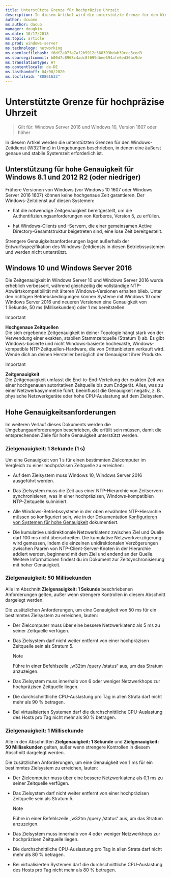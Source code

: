 ```yaml
---
title: Unterstützte Grenze für hochpräzise Uhrzeit
description: In diesem Artikel wird die unterstützte Grenze für den Windows-Zeitdienst (W32Time) in Umgebungen beschrieben, in denen eine äußerst genaue und stabile Systemzeit erforderlich ist.
author: dcuomo
ms.author: dacuo
manager: dougkim
ms.date: 10/17/2018
ms.topic: article
ms.prod: windows-server
ms.technology: networking
ms.openlocfilehash: f6df2a07fa7af2b5912c368393bdab39ccc5ced3
ms.sourcegitcommit: b00d7c8968c4adc8f699dbee694afe6ed36bc9de
ms.translationtype: HT
ms.contentlocale: de-DE
ms.lasthandoff: 04/08/2020
ms.locfileid: "80861633"
---
```

# <a name="support-boundary-for-high-accuracy-time"></a>Unterstützte Grenze für hochpräzise Uhrzeit

>Gilt für: Windows Server 2016 und Windows 10, Version 1607 oder höher

In diesem Artikel werden die unterstützten Grenzen für den Windows-Zeitdienst (W32Time) in Umgebungen beschrieben, in denen eine äußerst genaue und stabile Systemzeit erforderlich ist.

## <a name="high-accuracy-support-for-windows-81-and-2012-r2-or-prior"></a>Unterstützung für hohe Genauigkeit für Windows 8.1 und 2012 R2 (oder niedriger)

Frühere Versionen von Windows (vor Windows 10 1607 oder Windows Server 2016 1607) können keine hochgenaue Zeit garantieren. Der Windows-Zeitdienst auf diesen Systemen:

-   hat die notwendige Zeitgenauigkeit bereitgestellt, um die Authentifizierungsanforderungen von Kerberos, Version 5, zu erfüllen.

-   hat Windows-Clients und -Servern, die einer gemeinsamen Active Directory-Gesamtstruktur beigetreten sind, eine lose Zeit bereitgestellt.

Strengere Genauigkeitsanforderungen lagen außerhalb der Entwurfsspezifikation des Windows-Zeitdiensts in diesen Betriebssystemen und werden nicht unterstützt.

## <a name="windows-10-and-windows-server-2016"></a>Windows 10 und Windows Server 2016

Die Zeitgenauigkeit in Windows Server 10 und Windows Server 2016 wurde erheblich verbessert, während gleichzeitig die vollständige NTP-Abwärtskompatibilität mit älteren Windows-Versionen erhalten blieb. Unter den richtigen Betriebsbedingungen können Systeme mit Windows 10 oder Windows Server 2016 und neueren Versionen eine Genauigkeit von 1 Sekunde, 50 ms (Millisekunden) oder 1 ms bereitstellen.

>[!IMPORTANT]
>**Hochgenaue Zeitquellen**<br>
>Die sich ergebende Zeitgenauigkeit in deiner Topologie hängt stark von der Verwendung einer exakten, stabilen Stammzeitquelle (Stratum 1) ab. Es gibt Windows-basierte und nicht Windows-basierte hochexakte, Windows-kompatible NTP-Zeitquellen-Hardware, die von Drittanbietern verkauft wird. Wende dich an deinen Hersteller bezüglich der Genauigkeit ihrer Produkte.

>[!IMPORTANT]
>**Zeitgenauigkeit**<br>
>Die Zeitgenauigkeit umfasst die End-to-End-Verteilung der exakten Zeit von einer hochgenauen autoritativen Zeitquelle bis zum Endgerät. Alles, was zu einer Netzwerkasymmetrie führt, beeinflusst die Genauigkeit negativ, z. B. physische Netzwerkgeräte oder hohe CPU-Auslastung auf dem Zielsystem.

## <a name="high-accuracy-requirements"></a>Hohe Genauigkeitsanforderungen

Im weiteren Verlauf dieses Dokuments werden die Umgebungsanforderungen beschrieben, die erfüllt sein müssen, damit die entsprechenden Ziele für hohe Genauigkeit unterstützt werden.

### <a name="target-accuracy-1-second-1s"></a>Zielgenauigkeit: 1 Sekunde (1 s)

Um eine Genauigkeit von 1 s für einen bestimmten Zielcomputer im Vergleich zu einer hochpräzisen Zeitquelle zu erreichen:

-   Auf dem Zielsystem muss Windows 10, Windows Server 2016 ausgeführt werden.

-   Das Zielsystem muss die Zeit aus einer NTP-Hierarchie von Zeitservern synchronisieren, was in einer hochpräzisen, Windows-kompatiblen NTP-Zeitquelle kulminiert.

-   Alle Windows-Betriebssysteme in der oben erwähnten NTP-Hierarchie müssen so konfiguriert sein, wie in der Dokumentation [Konfigurieren von Systemen für hohe Genauigkeit](configuring-systems-for-high-accuracy.md) dokumentiert.

-   Die kumulative unidirektionale Netzwerklatenz zwischen Ziel und Quelle darf 100 ms nicht überschreiten. Die kumulative Netzwerkverzögerung wird gemessen, indem die einzelnen unidirektionalen Verzögerungen zwischen Paaren von NTP-Client-Server-Knoten in der Hierarchie addiert werden, beginnend mit dem Ziel und endend an der Quelle. Weitere Informationen findest du im Dokument zur Zeitsynchronisierung mit hoher Genauigkeit.

### <a name="target-accuracy-50-milliseconds"></a>Zielgenauigkeit: 50 Millisekunden

Alle im Abschnitt **Zielgenauigkeit:  1 Sekunde** beschriebenen Anforderungen gelten, außer wenn strengere Kontrollen in diesem Abschnitt dargelegt werden.

Die zusätzlichen Anforderungen, um eine Genauigkeit von 50 ms für ein bestimmtes Zielsystem zu erreichen, lauten:

-   Der Zielcomputer muss über eine bessere Netzwerklatenz als 5 ms zu seiner Zeitquelle verfügen.

-   Das Zielsystem darf nicht weiter entfernt von einer hochpräzisen Zeitquelle sein als Stratum 5.

    >[!Note]
    >Führe in einer Befehlszeile „w32tm /query /status“ aus, um das Stratum anzuzeigen.

-   Das Zielsystem muss innerhalb von 6 oder weniger Netzwerkhops zur hochpräzisen Zeitquelle liegen.

-   Die durchschnittliche CPU-Auslastung pro Tag in allen Strata darf nicht mehr als 90 % betragen.

-   Bei virtualisierten Systemen darf die durchschnittliche CPU-Auslastung des Hosts pro Tag nicht mehr als 90 % betragen.

### <a name="target-accuracy-1-millisecond"></a>Zielgenauigkeit: 1 Millisekunde

Alle in den Abschnitten **Zielgenauigkeit:  1 Sekunde** und **Zielgenauigkeit:  50 Millisekunden** gelten, außer wenn strengere Kontrollen in diesem Abschnitt dargelegt werden.

Die zusätzlichen Anforderungen, um eine Genauigkeit von 1 ms für ein bestimmtes Zielsystem zu erreichen, lauten:

-   Der Zielcomputer muss über eine bessere Netzwerklatenz als 0,1 ms zu seiner Zeitquelle verfügen.

-   Das Zielsystem darf nicht weiter entfernt von einer hochpräzisen Zeitquelle sein als Stratum 5.

    >[!Note]
    >Führe in einer Befehlszeile „w32tm /query /status“ aus, um das Stratum anzuzeigen.

-   Das Zielsystem muss innerhalb von 4 oder weniger Netzwerkhops zur hochpräzisen Zeitquelle liegen.

-   Die durchschnittliche CPU-Auslastung pro Tag in allen Strata darf nicht mehr als 80 % betragen.

-   Bei virtualisierten Systemen darf die durchschnittliche CPU-Auslastung des Hosts pro Tag nicht mehr als 80 % betragen.
